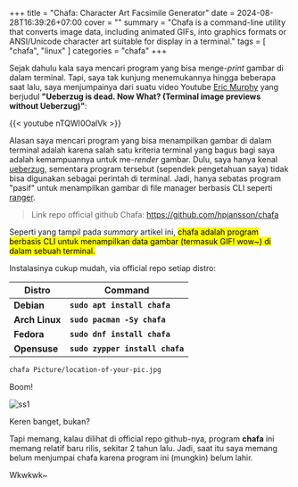 +++
title = "Chafa: Character Art Facsimile Generator"
date = 2024-08-28T16:39:26+07:00
cover = ""
summary = "Chafa is a command-line utility that converts image data, including animated GIFs, into graphics formats or ANSI/Unicode character art suitable for display in a terminal."
tags = [ "chafa", "linux" ]
categories = "chafa"
+++

Sejak dahulu kala saya mencari program yang bisa menge-*print* gambar di dalam terminal. Tapi, saya tak kunjung menemukannya hingga beberapa saat lalu, saya menjumpainya dari suatu video Youtube [Eric Murphy](https://www.youtube.com/@EricMurphyxyz) yang berjudul **"Ueberzug is dead. Now What? (Terminal image previews without Ueberzug)"**:

{{< youtube nTQWI0OalVk >}}

Alasan saya mencari program yang bisa menampilkan gambar di dalam terminal adalah karena salah satu kriteria terminal yang bagus bagi saya adalah kemampuannya untuk me-*render* gambar. Dulu, saya hanya kenal [ueberzug](https://github.com/seebye/ueberzug), sementara program tersebut (sependek pengetahuan saya) tidak bisa digunakan sebagai perintah di terminal. Jadi, hanya sebatas program "pasif" untuk menampilkan gambar di file manager berbasis CLI seperti [ranger](https://github.com/ranger/ranger).

> Link repo official github Chafa: https://github.com/hpjansson/chafa

Seperti yang tampil pada *summary* artikel ini, <mark> chafa adalah program berbasis CLI untuk menampilkan data gambar (termasuk GIF! wow~) di dalam sebuah terminal. </mark>

Instalasinya cukup mudah, via official repo setiap distro:

|       Distro      |                  Command                  |
|       ---         |                   ---                     |
| **Debian**        | **`sudo apt install chafa`**              |
| **Arch Linux**    | **`sudo pacman -Sy chafa`**               |
| **Fedora**        | **`sudo dnf install chafa`**              |
| **Opensuse**      | **`sudo zypper install chafa`**           |

```bash
chafa Picture/location-of-your-pic.jpg
```

Boom!

![ss1](/chafa/ss1.png)

Keren banget, bukan? 

Tapi memang, kalau dilihat di official repo github-nya, program **chafa** ini memang relatif baru rilis, sekitar 2 tahun lalu. Jadi, saat itu saya memang belum menjumpai chafa karena program ini (mungkin) belum lahir. 

Wkwkwk~



